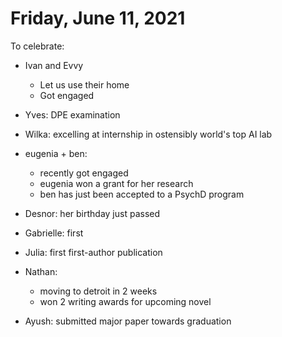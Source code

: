 # Friday, June 11, 2021

To celebrate:

* Ivan and Evvy
  * Let us use their home
  * Got engaged
* Yves: DPE examination
* Wilka: excelling at internship in ostensibly world's top AI lab
* eugenia + ben:
  * recently got engaged
  * eugenia won a grant for her research
  * ben has just been accepted to a PsychD program
* Desnor: her birthday just passed
* Gabrielle: first


* Julia: first first-author publication
* Nathan:
  * moving to detroit in 2 weeks
  * won 2 writing awards for upcoming novel 
* Ayush: submitted major paper towards graduation